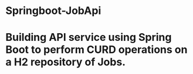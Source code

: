# Springboot-JobApi

# Building API service using Spring Boot to perform CURD operations on a H2 repository of Jobs.
